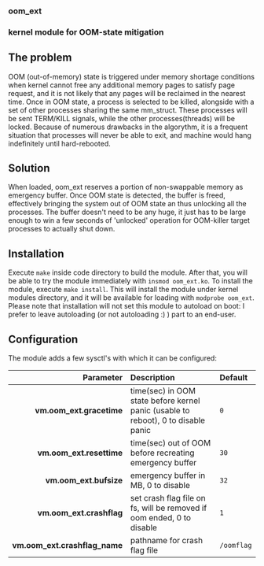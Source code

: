### oom_ext

### kernel module for OOM-state mitigation

## The problem

OOM (out-of-memory) state is triggered under memory shortage conditions when 
kernel cannot free any additional memory pages to satisfy page request, and 
it is not likely that any pages will be reclaimed in the nearest time. Once in
OOM state, a process is selected to be killed, alongside with a set of other
processes sharing the same mm_struct. These processes will be sent TERM/KILL
signals, while the other processes(threads) will be locked.
Because of numerous drawbacks in the algorythm, it is a frequent situation that 
processes will never be able to exit, and machine would hang indefinitely until
hard-rebooted.

## Solution

When loaded, oom_ext reserves a portion of non-swappable memory as emergency
buffer. Once OOM state is detected, the buffer is freed, effectively bringing
the system out of OOM state an thus unlocking all the processes. The buffer
doesn't need to be any huge, it just has to be large enough to win a few seconds
of 'unlocked' operation for OOM-killer target processes to actually shut down.

## Installation

Execute `make` inside code directory to build the module. After that, you will
be able to try the module immediately with `insmod oom_ext.ko`. To install the
module, execute `make install`. This will install the module under kernel
modules directory, and it will be available for loading with `modprobe oom_ext`.
Please note that installation will not set this module to autoload on boot: I 
prefer to leave autoloading (or not autoloading :) ) part to an end-user.

## Configuration

The module adds a few sysctl's with which it can be configured:

| Parameter | Description | Default |
|----------:|:------------|:--------|
| **vm.oom_ext.gracetime** | time(sec) in OOM state before kernel panic (usable to reboot), 0 to disable panic | `0` |
| **vm.oom_ext.resettime** | time(sec) out of OOM before recreating emergency buffer | `30` |
| **vm.oom_ext.bufsize** | emergency buffer in MB, 0 to disable  | `32` |
| **vm.oom_ext.crashflag** | set crash flag file on fs, will be removed if oom ended, 0 to disable  | `1` |
| **vm.oom_ext.crashflag_name** | pathname for crash flag file  | `/oomflag` |

